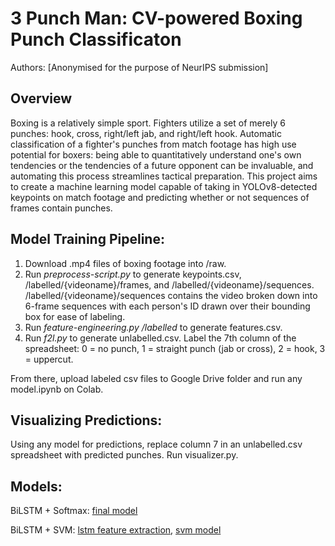 # 3 Punch Man: CV-powered Boxing Punch Classificaton
Authors: [Anonymised for the purpose of NeurIPS submission]

## Overview
Boxing is a relatively simple sport. Fighters utilize a set of merely 6 punches: hook, cross, right/left jab, and right/left hook. Automatic classification of a fighter's punches from match footage has high use potential for boxers: being able to quantitatively understand one's own tendencies or the tendencies of a future opponent can be invaluable, and automating this process streamlines tactical preparation. This project aims to create a machine learning model capable of taking in YOLOv8-detected keypoints on match footage and predicting whether or not sequences of frames contain punches.

## Model Training Pipeline:
1. Download .mp4 files of boxing footage into /raw.
2. Run _preprocess-script.py_ to generate keypoints.csv, /labelled/{videoname}/frames, and /labelled/{videoname}/sequences. /labelled/{videoname}/sequences contains the video broken down into 6-frame sequences with each person's ID drawn over their bounding box for ease of labeling.
3. Run _feature-engineering.py /labelled_ to generate features.csv.
4. Run _f2l.py_ to generate unlabelled.csv. Label the 7th column of the spreadsheet: 0 = no punch, 1 = straight punch (jab or cross), 2 = hook, 3 = uppercut.

From there, upload labeled csv files to Google Drive folder and run any model.ipynb on Colab. 

## Visualizing Predictions:
Using any model for predictions, replace column 7 in an unlabelled.csv spreadsheet with predicted punches. Run visualizer.py.

## Models:
BiLSTM + Softmax:
[final model](https://drive.google.com/file/d/1U4C6DinQhtv6DN-3eMsagfOpF3EpTy3t/view?usp=sharing)

BiLSTM + SVM:
[lstm feature extraction](https://drive.google.com/file/d/1vTh2idgYYzbAJSZoQwx-QqfdkjpcZttd/view?usp=sharing), 
[svm model](https://drive.google.com/file/d/1uJktywVXUeWumO0I60KBRexnmyS9Ce92/view?usp=sharing)
